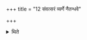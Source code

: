 +++
title = "12 संवत्सरं व्यर्णे नैतन्धवे"

+++

<details><summary>थिते</summary>

संवत्सरं व्यर्णे नैतन्धवे ऽग्निमिन्धीत १२
</details>
